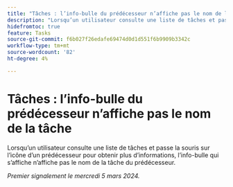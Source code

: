 ```yaml
---
title: "Tâches : l’info-bulle du prédécesseur n’affiche pas le nom de la tâche"
description: "Lorsqu’un utilisateur consulte une liste de tâches et passe la souris sur l’icône d’un prédécesseur pour obtenir plus d’informations, l’info-bulle qui s’affiche n’affiche pas le nom de la tâche de prédécesseur."
hidefromtoc: true
feature: Tasks
source-git-commit: f6b027f26edafe69474d0d1d551f6b9909b3342c
workflow-type: tm+mt
source-wordcount: '82'
ht-degree: 4%

---
```



# Tâches : l’info-bulle du prédécesseur n’affiche pas le nom de la tâche

Lorsqu’un utilisateur consulte une liste de tâches et passe la souris sur l’icône d’un prédécesseur pour obtenir plus d’informations, l’info-bulle qui s’affiche n’affiche pas le nom de la tâche du prédécesseur.

_Premier signalement le mercredi 5 mars 2024._
